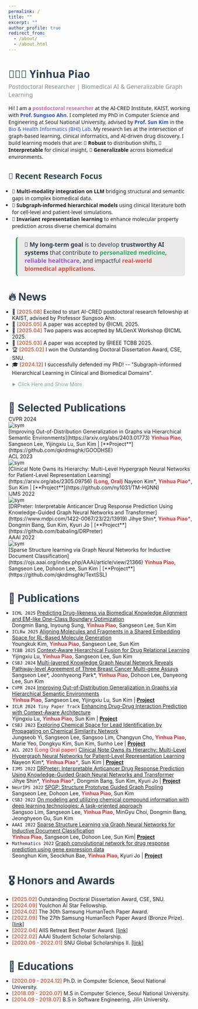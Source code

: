 ```yaml
---
permalink: /
title: ""
excerpt: ""
author_profile: true
redirect_from: 
  - /about/
  - /about.html
--- 
```


<div style="font-family: 'Segoe UI', Roboto, sans-serif;">

  <h2 style="font-size: 28px; color: #2C3E50; margin-bottom: 5px;">👩🏻‍💻 Yinhua Piao</h2>
  <p style="font-size: 16px; color: #7F8C8D; margin-top: 0;">Postdoctoral Researcher | Biomedical AI & Generalizable Graph Learning</p>

  <p>Hi! I am a <span style="color:#D66AA7; font-weight:bold;">postdoctoral researcher</span> at the AI-CRED Institute, KAIST, working with <a href="https://sites.google.com/view/sungsooahn0215/home" target="_blank" style="color:rgb(34, 73, 230); text-decoration:none;"><strong>Prof. Sungsoo Ahn</strong></a>. I completed my PhD in Computer Science and Engineering at Seoul National University, advised by 
    <a href="https://bhi-kimlab.github.io/" target="_blank" style="color:rgb(34, 73, 230); text-decoration:none;"><strong>Prof. Sun Kim</strong></a> 
    in the <a href="https://bhi-kimlab.github.io/" target="_blank" style="color:rgb(34, 73, 230); text-decoration:none;">Bio & Health Informatics (BHI) Lab</a>. My research lies at the intersection of graph-based learning, clinical informatics, and AI-driven drug discovery. I build learning models that are:
  🔹 <strong>Robust</strong> to distribution shifts,
  🔹 <strong>Interpretable</strong> for clinical insight,
  🔹 <strong>Generalizable</strong> across biomedical environments.
   </p>

<h2 style="color: #2C3E50;">🔬 Recent Research Focus</h2>
<ul style="margin-left: -1em;">
  <li>🧬 <strong>Multi-modality integration on LLM</strong>  
    bridging structural and semantic gaps in complex biomedical data.</li>
  <li>🧠 <strong>Subgraph-informed hierarchical models</strong>  
    using clinical literature both for cell-level and patient-level simulations.</li>
  <li>🧪 <strong>Invariant representation learning</strong>  
    to enhance molecular property prediction across diverse chemical domains</li>
</ul>

<div style="border-left: 4px solid #27AE60; background:rgb(236, 233, 233); padding: 10px 20px; margin: 20px 20px; border-radius: 8px; font-family: 'Segoe UI', sans-serif;">
  <p style="margin: 0; color: #2C3E50; font-size: 16px;">
    🚀 <strong>My long-term goal</strong> is to develop <strong>trustworthy AI systems</strong> 
    that contribute to <strong style="color: #27AE60;">personalized medicine</strong>, 
    <strong style="color: #9B51E0;">reliable healthcare</strong>, and impactful 
    <strong style="color: #E74C3C;">real-world biomedical applications</strong>.
  </p>
</div>

</div>

<h2 style="font-size: 28px; color: #2C3E50; margin-bottom: 5px;">🔥 News</h2>
<ul style="margin-left: -1em;">
  <li> 🚀 <strong style="color: #D56D53">[2025.08]</strong> Excited to start AI-CRED postdoctoral research fellowship at KAIST, advised by Professor Sungsoo Ahn. </li>

  <li> 🎉 <strong style="color: #D56D53">[2025.05]</strong> A paper was accepted by @ICML 2025.</li>
  
  <li> 🎉 <strong style="color: #D56D53">[2025.04]</strong> Two papers was accepted by MLGenX Workshop @ICML 2025.</li>

  <li> 🎉 <strong style="color: #D56D53">[2025.03]</strong> A paper was accepted by @IEEE TCBB 2025.</li>

  <li> 🏆 <strong style="color: #D56D53">[2025.02]</strong> I won the Outstanding Doctoral Dissertation Award, CSE, SNU.</li>
  
  <li> 🎓 <strong style="color: #D56D53">[2024.12]</strong> I successfully defended my PhD! -- "Subgraph-informed Hierarchical Learning in Clinical and Biomedical Domains".  
</li>

</ul>

<details>
  <summary style="margin-left: 0.8em; color:rgb(114, 173, 146);">Click Here and Show More</summary>

  <ul style="margin-left: -1em;">
    <li> 🥇 <strong>[2024.09]</strong> I won the Youlchon AI Star Fellowship 2024.</li>
    <li> 📄 <strong>[2024.04]</strong> One paper was accepted by Computational and Structural Biotechnology Journal 2024.</li>
    <li> 📄 <strong>[2024.02]</strong> One paper was accepted by @ CVPR 2024.</li>
    <li> 📄 <strong>[2024.02]</strong> One paper was accepted by @ ICLR tiny paper 2024.</li>
    <li> 🥇 <strong>[2024.02]</strong> I won the 30th Samsung HumanTech Paper Award.</li>
  </ul>
</details>
  

<h2 style="font-size: 28px; color: #2C3E50; margin-bottom: 5px;">📝 Selected Publications </h2>

<div class='paper-box'><div class='paper-box-image'><div><div class="badge">CVPR 2024</div><img src='images/cvpr2024.png' alt="sym"></div></div>
<div class='paper-box-text' markdown="1">
[Improving Out-of-Distribution Generalization in Graphs via Hierarchical Semantic Environments](https://arxiv.org/abs/2403.01773)
<strong style="color: #dc322f">Yinhua Piao</strong>, Sangseon Lee, Yijingxiu Lu, Sun Kim | [**Project**](https://github.com/qkrdmsghk/GOODHSE)
</div>
</div>


<div class='paper-box'><div class='paper-box-image'><div><div class="badge">ACL 2023</div><img src='images/acl2023.png' alt="sym"></div></div>

<div class='paper-box-text' markdown="1">
[Clinical Note Owns its Hierarchy: Multi-Level Hypergraph Neural Networks for Patient-Level Representation Learning](https://arxiv.org/abs/2305.09756) <strong style="color: #dc322f">(Long, Oral)</strong>
Nayeon Kim*, <strong style="color: #dc322f">Yinhua Piao*</strong>, Sun Kim | [**Project**](https://github.com/ny1031/TM-HGNN)
<!-- - Knowledge-guided hypergraph construction methods for patient stratification. -->
</div>
</div>

<div class='paper-box'><div class='paper-box-image'><div><div class="badge">IJMS 2022</div><img src='images/ijms2022.png' alt="sym"></div></div>

<div class='paper-box-text' markdown="1">
[DRPreter: Interpretable Anticancer Drug Response Prediction Using Knowledge-Guided Graph Neural Networks and Transformer](https://www.mdpi.com/1422-0067/23/22/13919)
Jihye Shin*, <strong style="color: #dc322f">Yinhua Piao*</strong>, Dongmin Bang, Sun Kim, Kyuri Jo | [**Project**](https://github.com/babaling/DRPreter)
<!-- - Pathway-guided biological graph construction for drug response prediction. -->
</div>
</div>


<div class='paper-box'><div class='paper-box-image'><div><div class="badge">AAAI 2022</div><img src='images/aaai2022.png' alt="sym"></div></div>

<div class='paper-box-text' markdown="1">
[Sparse Structure learning via Graph Neural Networks for Inductive Document Classification](https://ojs.aaai.org/index.php/AAAI/article/view/21366)
<strong style="color: #dc322f">Yinhua Piao</strong>, Sangseon Lee, Dohoon Lee, Sun Kim | [**Project**](https://github.com/qkrdmsghk/TextSSL)
<!-- - Sentence-level sparse graph construction for document classification. -->
<!-- - Word ambiguity, word synonymity, and dynamic context dependency. -->
</div>
</div>


<h2 style="font-size: 28px; color: #2C3E50; margin-bottom: 5px;">📝 Publications </h2>

<ul style="margin-left: -1em;">
  <li>
    <code class="language-plaintext highlighter-rouge">ICML 2025</code>
<!--     <span style="color:red">(ICLR MLGenX Workshop 2025)</span> -->
    <a href="https://openreview.net/forum?id=G2zzdbgKxl">Predicting Drug-likeness via Biomedical Knowledge Alignment and EM-like One-Class Boundary Optimization</a>
    <br> Dongmin Bang, Inyoung Sung, <strong style="color: #dc322f">Yinhua Piao</strong>, Sangseon Lee, Sun Kim
  </li>
  <li>
    <code class="language-plaintext highlighter-rouge">ICLRw 2025</code>
    <a href="https://openreview.net/forum?id=lwK6AaIAJB">Aligning Molecules and Fragments in a Shared Embedding Space for RL-Based Molecule Generation</a>
    <br> Youngkuk Kim, <strong style="color: #dc322f">Yinhua Piao</strong>, Sangseon Lee, Sun Kim
  </li>
  <li>
    <code class="language-plaintext highlighter-rouge">TCBB 2025</code>
    <a href="https://ieeexplore.ieee.org/abstract/document/10925899">Context-Aware Hierarchical Fusion for Drug Relational Learning</a>
    <br> Yijingxiu Lu, <strong style="color: #dc322f">Yinhua Piao</strong>, Sangseon Lee, Sun Kim
  </li>
  <li>
    <code class="language-plaintext highlighter-rouge">CSBJ 2024</code>
    <a href="https://doi.org/10.1016/j.csbj.2024.04.038">Multi-layered Knowledge Graph Neural Network Reveals Pathway-level Agreement of Three Breast Cancer Multi-gene Assays</a>
    <br> Sangseon Lee*, Joonhyeong Park*, <strong style="color: #dc322f">Yinhua Piao</strong>, Dohoon Lee, Danyeong Lee, Sun Kim
  </li>
  <li>
    <code class="language-plaintext highlighter-rouge">CVPR 2024</code>
    <a href="https://arxiv.org/abs/2403.01773">Improving Out-of-Distribution Generalization in Graphs via Hierarchical Semantic Environments</a>
    <br> <strong style="color: #dc322f">Yinhua Piao</strong>, Sangseon Lee, Yijingxiu Lu, Sun Kim | <a href="https://github.com/qkrdmsghk/GOODHSE"><strong>Project</strong></a>
  </li>
  <li>
    <code class="language-plaintext highlighter-rouge">ICLR 2024 Tiny Paper Track</code>
    <a href="https://openreview.net/forum?id=e2Bkf1Bzh4">Enhancing Drug-Drug Interaction Prediction with Context-Aware Architecture</a>
    <br> Yijingxiu Lu, <strong style="color: #dc322f">Yinhua Piao</strong>, Sun Kim | <a href="https://github.com/solanoon/CabidaDDI"><strong>Project</strong></a>
  </li>
  <li>
    <code class="language-plaintext highlighter-rouge">CSBJ 2023</code>
    <a href="https://doi.org/10.1016/j.csbj.2023.08.016">Exploring Chemical Space for Lead Identification by Propagating on Chemical Similarity Network</a>
    <br> Jungseob Yi, Sangseon Lee, Sangsoo Lim, Changyun Cho, <strong style="color: #dc322f">Yinhua Piao</strong>, Marie Yeo, Dongkyu Kim, Sun Kim, Sunho Lee | <a href="https://github.com/J-Sub/ChemNP"><strong>Project</strong></a>
  </li>
  <li>
    <code class="language-plaintext highlighter-rouge">ACL 2023</code>
    <span style="color:red">(Long Oral paper)</span>
    <a href="https://arxiv.org/abs/2305.09756">Clinical Note Owns its Hierarchy: Multi-Level Hypergraph Neural Networks for Patient-Level Representation Learning</a>
    <br> Nayeon Kim*, <strong style="color: #dc322f">Yinhua Piao*</strong>, Sun Kim | <a href="https://github.com/ny1031/TM-HGNN"><strong>Project</strong></a>
  </li>
  <li>
    <code class="language-plaintext highlighter-rouge">IJMS 2022</code>
    <!-- <span style="color:red">(Oral paper)</span> -->
    <a href="https://www.mdpi.com/1422-0067/23/22/13919">DRPreter: Interpretable Anticancer Drug Response Prediction Using Knowledge-Guided Graph Neural Networks and Transformer</a>
    <br> Jihye Shin*, <strong style="color: #dc322f">Yinhua Piao*</strong>, Dongmin Bang, Sun Kim, Kyuri Jo | <a href="https://github.com/babaling/DRPreter"><strong>Project</strong></a>
  </li>
  <li>
    <code class="language-plaintext highlighter-rouge">NeurIPS 2022</code>
    <a href="https://openreview.net/forum?id=z3SHKtoG5XZ">SPGP: Structure Prototype Guided Graph Pooling</a>
    <br> Sangseon Lee, Dohoon Lee, <strong style="color: #dc322f">Yinhua Piao</strong>, Sun Kim
  </li>
  <li>
    <code class="language-plaintext highlighter-rouge">CSBJ 2022</code>
    <!-- <span style="color:red">(Survey paper)</span> -->
    <a href="https://www.sciencedirect.com/science/article/pii/S2001037022003300">On modeling and utilizing chemical compound information with deep learning technologies: A task-oriented approach</a>
    <br> Sangsoo Lim, Sangseon Lee, <strong style="color: #dc322f">Yinhua Piao</strong>, MinGyu Choi, Dongmin Bang, Jeonghyeon Gu, Sun Kim
  </li>
  <li>
    <code class="language-plaintext highlighter-rouge">AAAI 2022</code>
    <!-- <span style="color:red">(Survey paper)</span> -->
    <a href="https://ojs.aaai.org/index.php/AAAI/article/view/21366">Sparse Structure Learning via Graph Neural Networks for Inductive Document Classification</a>
    <br> <strong style="color: #dc322f">Yinhua Piao</strong>, Sangseon Lee, Dohoon Lee, Sun Kim| <a href="https://github.com/qkrdmsghk/TextSSL"><strong>Project</strong></a>
  </li>
  <li>
    <code class="language-plaintext highlighter-rouge">Mathematics 2022</code>
    <!-- <span style="color:red">(Survey paper)</span> -->
    <a href="https://www.mdpi.com/2227-7390/9/7/772">Graph convolutional network for drug response prediction using gene expression data</a>
    <br> Seonghun Kim, Seockhun Bae, <strong style="color: #dc322f">Yinhua Piao</strong>, Kyuri Jo | <a href="https://github.com/BML-cbnu/DrugGCN"><strong>Project</strong></a>
  </li>
</ul>

<h2 style="font-size: 28px; color: #2C3E50; margin-bottom: 5px;">🎖 Honors and Awards</h2>

<ul style="margin-left: -1em">
<li> <strong style="color: #D56D53">[2025.02]</strong> Outstanding Doctoral Dissertation Award, CSE, SNU.</li>
<li> <strong style="color: #D56D53">[2024.09]</strong> Youlchon AI Star Fellowship.</li>
<li> <strong style="color: #D56D53">[2024.02]</strong> The 30th Samsung HumanTech Paper Award. </li>
<li> <strong style="color: #D56D53">[2022.09]</strong> The 27th Samsung HumanTech Paper Award (Bronze Prize).<a href="https://cse.snu.ac.kr/node/54543"> [link]</a></li>
<li> <strong style="color: #D56D53">[2022.04]</strong> AIIS Retreat Best Poster Award. <a href="https://aiis.snu.ac.kr/bbs/board.php?bo_table=sub5_1&wr_id=312"> [link]</a></li>
<li> <strong style="color: #D56D53">[2022.02]</strong> AAAI Student Scholar Scholarship. </li>
<li> <strong style="color: #D56D53">[2020.06 - 2022.01]</strong> SNU Global Scholarships II. <a href="https://oia.snu.ac.kr/snu-global-scholarships-iii">[link]</a></li>
</ul>


<h2 style="font-size: 28px; color: #2C3E50; margin-bottom: 5px;">📖 Educations</h2>
<ul style="margin-left: -1em">
<li> <strong style="color: #D56D53">[2020.09 - 2024.12]</strong> Ph.D. in Computer Science, Seoul National University.</li>
<li> <strong style="color: #D56D53">[2018.09 - 2020.07]</strong> M.S in Computer Science, Seoul National University.</li>
<li> <strong style="color: #D56D53">[2014.09 - 2018.07]</strong> B.S in Software Engineering, Jilin University.</li>
</ul>
